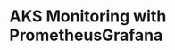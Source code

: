 # AKS Monitoring with PrometheusGrafana                                                                                                                                                                                                       
